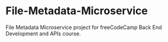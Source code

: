 # File-Metadata-Microservice
File Metadata Microservice project for freeCodeCamp Back End Development and APIs course.
